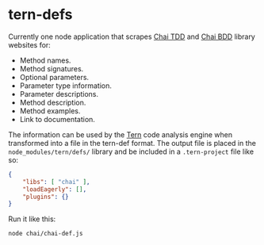 tern-defs
=========

Currently one node application that scrapes [Chai
TDD](http://chaijs.com/api/assert) and [Chai BDD](http://chaijs.com/api/bdd)
library websites for:

* Method names.
* Method signatures.
* Optional parameters.
* Parameter type information.
* Parameter descriptions.
* Method description.
* Method examples.
* Link to documentation.

The information can be used by the [Tern](http://ternjs.net) code analysis
engine when transformed into a file in the tern-def format. The output file is
placed in the `node_modules/tern/defs/` library and be included in a
`.tern-project` file like so:

```json
{
    "libs": [ "chai" ],
    "loadEagerly": [],
    "plugins": {}
}
```

Run it like this:

```sh
node chai/chai-def.js
```
